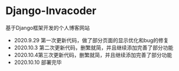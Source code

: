 
# Django-Invacoder

基于Django框架开发的个人博客网站

- 2020.9.29 第一次更新代码，做了部分页面的显示优化和bug的修复
- 2020.10.3 第二次更新代码，删繁就简，并且继续添加完善了部分功能
- 2020.10.4第三次更新代码，删繁就简，并且继续添加完善了部分功能
- 2020.10.10 部署完毕

